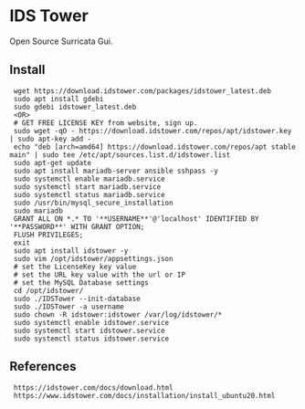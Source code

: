IDS Tower
=====

Open Source Surricata Gui.

Install
-------

     wget https://download.idstower.com/packages/idstower_latest.deb
     sudo apt install gdebi
     sudo gdebi idstower_latest.deb
     <OR>
     # GET FREE LICENSE KEY from website, sign up. 
     sudo wget -qO - https://download.idstower.com/repos/apt/idstower.key | sudo apt-key add -
     echo "deb [arch=amd64] https://download.idstower.com/repos/apt stable main" | sudo tee /etc/apt/sources.list.d/idstower.list
     sudo apt-get update
     sudo apt install mariadb-server ansible sshpass -y
     sudo systemctl enable mariadb.service
     sudo systemctl start mariadb.service
     sudo systemctl status mariadb.service
     sudo /usr/bin/mysql_secure_installation
     sudo mariadb
     GRANT ALL ON *.* TO '**USERNAME**'@'localhost' IDENTIFIED BY '**PASSWORD**' WITH GRANT OPTION;
     FLUSH PRIVILEGES;
     exit
     sudo apt install idstower -y
     sudo vim /opt/idstower/appsettings.json
     # set the LicenseKey key value
     # set the URL key value with the url or IP
     # set the MySQL Database settings 
     cd /opt/idstower/ 
     sudo ./IDSTower --init-database
     sudo ./IDSTower -a username
     sudo chown -R idstower:idstower /var/log/idstower/*
     sudo systemctl enable idstower.service
     sudo systemctl start idstower.service
     sudo systemctl status idstower.service
     

References
-----------

     https://idstower.com/docs/download.html
     https://www.idstower.com/docs/installation/install_ubuntu20.html